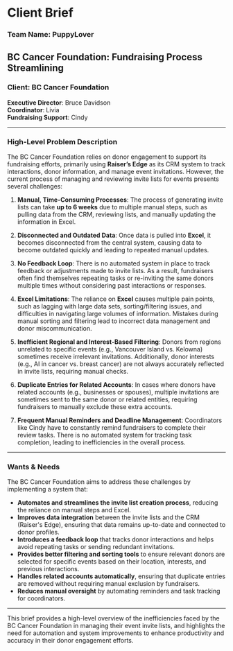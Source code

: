 
# Client Brief

### **Team Name**: PuppyLover

## BC Cancer Foundation: Fundraising Process Streamlining

### **Client**: BC Cancer Foundation  
**Executive Director**: Bruce Davidson  
**Coordinator**: Livia  
**Fundraising Support**: Cindy  

---

### **High-Level Problem Description**

The BC Cancer Foundation relies on donor engagement to support its fundraising efforts, primarily using **Raiser’s Edge** as its CRM system to track interactions, donor information, and manage event invitations. However, the current process of managing and reviewing invite lists for events presents several challenges:

1. **Manual, Time-Consuming Processes**: The process of generating invite lists can take **up to 6 weeks** due to multiple manual steps, such as pulling data from the CRM, reviewing lists, and manually updating the information in Excel.

2. **Disconnected and Outdated Data**: Once data is pulled into **Excel**, it becomes disconnected from the central system, causing data to become outdated quickly and leading to repeated manual updates.

3. **No Feedback Loop**: There is no automated system in place to track feedback or adjustments made to invite lists. As a result, fundraisers often find themselves repeating tasks or re-inviting the same donors multiple times without considering past interactions or responses.

4. **Excel Limitations**: The reliance on **Excel** causes multiple pain points, such as lagging with large data sets, sorting/filtering issues, and difficulties in navigating large volumes of information. Mistakes during manual sorting and filtering lead to incorrect data management and donor miscommunication.

5. **Inefficient Regional and Interest-Based Filtering**: Donors from regions unrelated to specific events (e.g., Vancouver Island vs. Kelowna) sometimes receive irrelevant invitations. Additionally, donor interests (e.g., AI in cancer vs. breast cancer) are not always accurately reflected in invite lists, requiring manual checks.

6. **Duplicate Entries for Related Accounts**: In cases where donors have related accounts (e.g., businesses or spouses), multiple invitations are sometimes sent to the same donor or related entities, requiring fundraisers to manually exclude these extra accounts.

7. **Frequent Manual Reminders and Deadline Management**: Coordinators like Cindy have to constantly remind fundraisers to complete their review tasks. There is no automated system for tracking task completion, leading to inefficiencies in the overall process.

---

### **Wants & Needs**

The BC Cancer Foundation aims to address these challenges by implementing a system that:

- **Automates and streamlines the invite list creation process**, reducing the reliance on manual steps and Excel.
- **Improves data integration** between the invite lists and the CRM (Raiser's Edge), ensuring that data remains up-to-date and connected to donor profiles.
- **Introduces a feedback loop** that tracks donor interactions and helps avoid repeating tasks or sending redundant invitations.
- **Provides better filtering and sorting tools** to ensure relevant donors are selected for specific events based on their location, interests, and previous interactions.
- **Handles related accounts automatically**, ensuring that duplicate entries are removed without requiring manual exclusion by fundraisers.
- **Reduces manual oversight** by automating reminders and task tracking for coordinators.

---

This brief provides a high-level overview of the inefficiencies faced by the BC Cancer Foundation in managing their event invite lists, and highlights the need for automation and system improvements to enhance productivity and accuracy in their donor engagement efforts.
